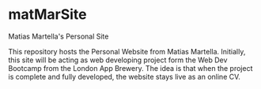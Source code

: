 # matMarSite
Matias Martella's Personal Site

This repository hosts the Personal Website from Matias Martella.
Initially, this site will be acting as web developing project form the Web Dev Bootcamp from the London App Brewery.
The idea is that when the project is complete and fully developed, the website stays live as an online CV.
